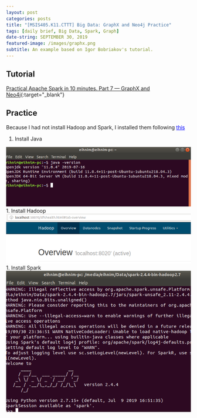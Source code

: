```yaml
---
layout: post
categories: posts
title: "[MSIS405.K11.CTTT] Big Data: GraphX and Neo4j Practice"
tags: [daily brief, Big Data, Spark, Graph]
date-string: SEPTEMBER 30, 2019
featured-image: /images/graphx.png
subtitle: An example based on Igor Bobriakov's tutorial.
---
```


## Tutorial
[Practical Apache Spark in 10 minutes. Part 7 — GraphX and Neo4j](https://medium.com/data-science-school/practical-apache-spark-in-10-minutes-part-7-graphx-and-neo4j-b6b01cffa4fd){:target="_blank"}
## Practice
Because I had not install Hadoop and Spark, I installed them following <a style="color:blue;" href="https://medium.com/data-science-school/practical-apache-spark-in-10-minutes-part-1-ubuntu-installation-f69bbb17ee9d">this</a>
1. Install Java<br>
<img src="/images/2019-09-30/java_version.png">
1. Install Hadoop<br>
<img src="/images/2019-09-30/hadoop_test.png">
1. Install Spark<br>
<img src="/images/2019-09-30/spark_res.png">
